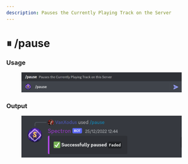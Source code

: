 ```yaml
---
description: Pauses the Currently Playing Track on the Server
---
```


# ⏸ /pause

### Usage

<div align="left">

<figure><img src="../../.gitbook/assets/image (25).png" alt=""><figcaption></figcaption></figure>

</div>

### Output

<div align="left">

<figure><img src="../../.gitbook/assets/image (11).png" alt=""><figcaption></figcaption></figure>

</div>
